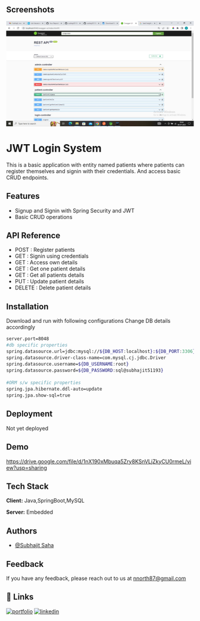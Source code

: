 
## Screenshots

![App Screenshot](https://raw.githubusercontent.com/subhajit51193/TestAppWithJWTLoginSystem/main/projectImage.jpg)


# JWT Login System

This is a basic application with entity named patients where patients can register themselves and signin with their credentials. And access basic CRUD endpoints.


## Features

- Signup and Signin with Spring Security and JWT
- Basic CRUD operations


## API Reference

 - POST : Register patients
 - GET : Signin using credentials
 - GET : Access own details
 - GET : Get one patient details
 - GET : Get all patients details
 - PUT : Update patient details
 - DELETE : Delete patient details


## Installation

Download and run with following configurations
Change DB details accordingly

```bash
server.port=8048
#db specific properties
spring.datasource.url=jdbc:mysql://${DB_HOST:localhost}:${DB_PORT:3306}/${DB_NAME:testApp}
spring.datasource.driver-class-name=com.mysql.cj.jdbc.Driver
spring.datasource.username=${DB_USERNAME:root}
spring.datasource.password=${DB_PASSWORD:sql@subhajit51193}

#ORM s/w specific properties
spring.jpa.hibernate.ddl-auto=update
spring.jpa.show-sql=true
```
    
## Deployment

Not yet deployed




## Demo

https://drive.google.com/file/d/1nX190xMbuqa5Zry8KSnVLjZkyCU0rmeL/view?usp=sharing

## Tech Stack

**Client:** Java,SpringBoot,MySQL

**Server:** Embedded


## Authors

- [@Subhajit Saha](https://github.com/subhajit51193)


## Feedback

If you have any feedback, please reach out to us at nnorth87@gmail.com


## 🔗 Links
[![portfolio](https://img.shields.io/badge/my_portfolio-000?style=for-the-badge&logo=ko-fi&logoColor=white)](https://subhajit51193.github.io/)
[![linkedin](https://img.shields.io/badge/linkedin-0A66C2?style=for-the-badge&logo=linkedin&logoColor=white)](https://www.linkedin.com/in/subhajit-saha-103110185/)
